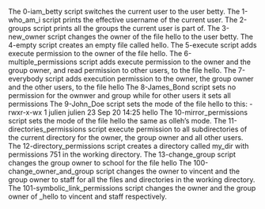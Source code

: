 The 0-iam_betty script switches the current user to the user betty.
 The 1-who_am_i script  prints the effective username of the current user.
The 2-groups script prints all the groups the current user is part of.
The 3-new_owner script changes the owner of the file hello to the user betty.
The 4-empty script creates an empty file called hello.
The 5-execute script adds execute permission to the owner of the file hello.
The 6-multiple_permissions script adds execute permission to the owner and the group owner, and read permission to other users, to the file hello.
The 7-everybody script adds execution permission to the owner, the group owner and the other users, to the file hello
The 8-James_Bond script sets no permission for the ownwer and group while for other users it sets all permissions
The 9-John_Doe script  sets the mode of the file hello to this: -rwxr-x-wx 1 julien julien 23 Sep 20 14:25 hello
The 10-mirror_permissions script sets the mode of the file hello the same as olleh’s mode.
The 11-directories_permissions script execute permission to all subdirectories of the current directory for the owner, the group owner and all other users. 
The 12-directory_permissions script  creates a directory called my_dir with permissions 751 in the working directory.
The 13-change_group script changes the group owner to school for the file hello
The 100-change_owner_and_group script changes the owner to vincent and the group owner to staff for all the files and directories in the working directory.
The 101-symbolic_link_permissions script changes the owner and the group owner of _hello to vincent and staff respectively.

